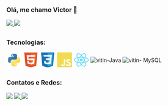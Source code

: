 ### Olá, me chamo Victor 👋

<div>
  <a href="https://github.com/anuraghazra/github-readme-stats">
    <img width="45%" src="https://github-readme-stats.vercel.app/api?username=victormaiad&show_icons=true&theme=dracula&include_all_commits=true&count_private=true"/>
    <img width="44.5%" src="https://github-readme-stats.vercel.app/api/top-langs/?username=victormaiad&layout=compact&langs_count=7&theme=dracula"/>
  </a>
</div>

## <!--Linha-->

### Tecnologias:
<div style="display: inline_block">
  <img align="center" alt="vitin-Python" width="40" src="https://raw.githubusercontent.com/devicons/devicon/master/icons/python/python-original.svg"/>
  <img align="center" alt="vitin-HTML" width="40" src="https://raw.githubusercontent.com/devicons/devicon/master/icons/html5/html5-original.svg"/>
  <img align="center" alt="vitin-CSS" width="40" src="https://raw.githubusercontent.com/devicons/devicon/master/icons/css3/css3-original.svg"/>
  <img align="center" alt="vitin-Js" width="40" src="https://raw.githubusercontent.com/devicons/devicon/master/icons/javascript/javascript-plain.svg"/>
  <img align="center" alt="vitin-React" width="40" src="https://raw.githubusercontent.com/devicons/devicon/master/icons/react/react-original.svg"/>
  <img align="center" alt="vitin-Java" width="40" src="https://cdn.jsdelivr.net/gh/devicons/devicon/icons/java/java-original.svg"/>
  <img align="center" alt="vitin- MySQL" width="40" src="https://cdn.jsdelivr.net/gh/devicons/devicon/icons/mysql/mysql-original-wordmark.svg"/>
</div>
 
## <!--Linha-->
 
### Contatos e Redes:
<div> 
  <a href="https://instagram.com/victor_maiad" target="_blank"><img src="https://img.shields.io/badge/-Instagram-%23E4405F?style=for-the-badge&logo=instagram&logoColor=white" target="_blank"></a>
  <a href = "mailto:victor.maia.dias2002@gmail.com"><img src="https://img.shields.io/badge/Gmail-D14836?style=for-the-badge&logo=gmail&logoColor=white" target="_blank"> </a>   
  <a href="https://www.linkedin.com/in/victor-maia-498557243" target="_blank"><img src="https://img.shields.io/badge/-LinkedIn-%230077B5?style=for-the-badge&logo=linkedin&logoColor=white" target="_blank"></a> 
</div>

